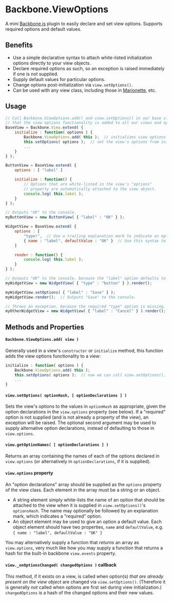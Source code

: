 # Backbone.ViewOptions

A mini [Backbone.js](http://backbonejs.org/) plugin to easily declare and set view options. Supports required options and default values.

## Benefits

* Use a simple declarative syntax to attach white-listed initialization options directly to your view objects. 
* Declare required options as such, so an exception is raised immediately if one is not supplied.
* Supply default values for particular options.
* Change options post-initialization via `view.setOptions()`.
* Can be used with any view class, including those in [Marionette](https://github.com/marionettejs/backbone.marionette), etc.

## Usage

```javascript
// Call Backbone.ViewOptions.add() and view.setOptions() in our base view constructor so
// that the view options functionality is added to all our views and options are attached.
BaseView = Backbone.View.extend( {
	initialize : function( options ) {
		Backbone.ViewOptions.add( this );  // initializes view options functionality on this view
		this.setOptions( options );  // set the view's options from initialization options
		...
	}
} );

ButtonView = BaseView.extend( {
	options : [ "label" ]

	initialize : function() {
		// Options that are white-listed in the view's "options" 
		// property are automatically attached to the view object.
		console.log( this.label );
	}
} );

// Outputs "OK" to the console.
myButtonView = new ButtonView( { "label" : "OK" } );

WidgetView = BaseView.extend( {
	options : [
		"type!",  // Use a trailing explanation mark to indicate an option is required.
		{ name : "label", defaultValue : "OK" }  // Use this syntax to give an option a default value.
	]

	render : function() {
		console.log( this.label );
	}
} );

// Outputs "OK" to the console, because the "label" option defaults to "OK".
myWidgetView = new WidgetView( { "type" : "button" } ).render();

myWidgetView.setOptions( { "label" : "Save" } );
myWidgetView.render();  // Outputs "Save" to the console.

// Throws an exception, because the required "type" option is missing.
myOtherWidgetView = new WidgetView( { "label" : "Cancel" } ).render();
```

## Methods and Properties

#### `Backbone.ViewOptions.add( view )`

Generally used in a view's `constructor` or `initialize` method, this function adds the view options functionality to a view:

```javascript
initialize : function( options ) {
	Backbone.ViewOptions.add( this );
	this.setOptions( options );  // now we can call view.setOptions(), etc.
	...
}
```

#### `view.setOptions( optionHash, [ optionDeclarations ] )`

Sets the view's options to the values in `optionHash` as appropriate, given the option declarations in the `view.options` property (see below). If a "required" option is not supplied (and is not already a property of the view), an exception will be raised. The optional second argument may be used to supply alternative option declarations, instead of defaulting to those in `view.options`.

#### `view.getOptionNames( [ optionDeclarations ] )`

Returns an array containing the names of each of the options declared in `view.options` (or alternatively in `optionDeclarations`, if it is supplied).

#### `view.options` property

An "option declarations" array should be supplied as the `options` property of the view class. Each element in the array must be a string or an object.
* A string element simply white-lists the name of an option that should be attached to the view when it is supplied in `view.setOptions()`'s `optionsHash`. The name may optionally be followed by an explanation mark, which indicates a "required" option.
* An object element may be used to give an option a default value. Each object element should have two properties, `name` and `defaultValue`, e.g. `{ name : "label", defaultValue : "OK" }`

You may alternatively supply a function that _returns_ an array as `view.options`, very much like how you may supply a function that returns a hash for the built-in backbone `view.events` property.

#### `view._onOptionsChanged( changedOptions )` callback

This method, if it exists on a view, is called when option(s) _that are already present on the view object_ are changed via `view.setOptions()`. (Therefore it is generally _not_ called when options are first set during view initialization.) `changedOptions` is a hash of the changed options and their new values.
